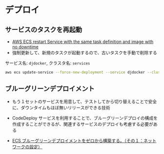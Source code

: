 # デプロイ

## サービスのタスクを再起動

- [AWS ECS restart Service with the same task definition and image with no downtime](https://stackoverflow.com/questions/42735328/aws-ecs-restart-service-with-the-same-task-definition-and-image-with-no-downtime)
- 強制更新して、新規のタスクが起動するので、古いタスクを手動で削除する

サービス名: `djdocker`, クラスタ名: `services`

```bash
aws ecs update-service --force-new-deployment --service djdocker --cluster services --profile spindd
```

## ブルーグリーンデプロイメント

- もう１セットのサービスを用意して、テストしてから切り替えることで安全に、ダウンタイムもほぼ無いリリースができる技術
- CodeDeploy サービスを利用することで、ブルーグリーンデプロイの構成を作成することができるが、関連するサービスのデプロイも考慮する必要がある

- [ECS ブルーグリーンデプロイメントをゼロから構築する。（その１：ネットワークの設定）](https://qiita.com/sakai00kou/items/234318b980ded1aa7577#%E3%83%96%E3%83%AB%E3%83%BC%E3%82%B0%E3%83%AA%E3%83%BC%E3%83%B3%E3%83%87%E3%83%97%E3%83%AD%E3%82%A4%E3%83%A1%E3%83%B3%E3%83%88%E3%81%A8%E3%81%AF)
